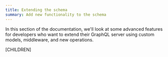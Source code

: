 ```yaml
---
title: Extending the schema
summary: Add new functionality to the schema
---
```


In this section of the documentation, we'll look at some advanced
features for developers who want to extend their GraphQL server 
using custom models, middleware, and new operations.

[CHILDREN]
